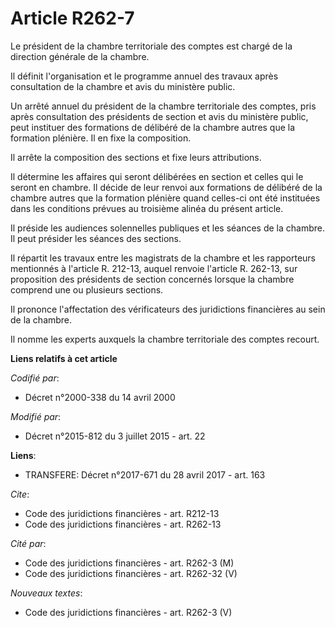 # Article R262-7

Le président de la chambre territoriale des comptes est chargé de la direction générale de la chambre. 

Il définit l'organisation et le programme annuel des travaux après consultation de la chambre et avis du ministère public. 

Un arrêté annuel du président de la chambre territoriale des comptes, pris après consultation des présidents de section et
avis du ministère public, peut instituer des formations de délibéré de la chambre autres que la formation plénière. Il en
fixe la composition. 

Il arrête la composition des sections et fixe leurs attributions. 

Il détermine les affaires qui seront délibérées en section et celles qui le seront en chambre. Il décide de leur renvoi aux
formations de délibéré de la chambre autres que la formation plénière quand celles-ci ont été instituées dans les conditions
prévues au troisième alinéa du présent article. 

Il préside les audiences solennelles publiques et les séances de la chambre. Il peut présider les séances des sections. 

Il répartit les travaux entre les magistrats de la chambre et les rapporteurs mentionnés à l'article R. 212-13, auquel
renvoie l'article R. 262-13, sur proposition des présidents de section concernés lorsque la chambre comprend une ou plusieurs
sections. 

Il prononce l'affectation des  vérificateurs des juridictions financières au sein de la chambre. 

Il nomme les experts auxquels la chambre territoriale des comptes recourt.

**Liens relatifs à cet article**

_Codifié par_:

  - Décret n°2000-338 du 14 avril 2000

_Modifié par_:

  - Décret n°2015-812 du 3 juillet 2015 - art. 22

**Liens**:

  - TRANSFERE: Décret n°2017-671 du 28 avril 2017 - art. 163

_Cite_:

  - Code des juridictions financières - art. R212-13
  - Code des juridictions financières - art. R262-13

_Cité par_:

  - Code des juridictions financières - art. R262-3 (M)
  - Code des juridictions financières - art. R262-32 (V)

_Nouveaux textes_:

  - Code des juridictions financières - art. R262-3 (V)
